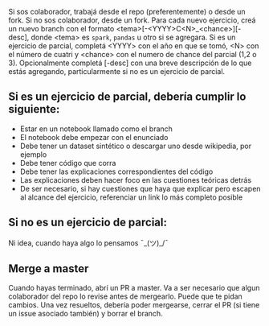 Si sos colaborador, trabajá desde el repo (preferentemente) o desde un fork. Si no sos colaborador, desde un fork.
Para cada nuevo ejercicio, creá un nuevo branch con el formato \<tema\>[-\<YYYY\>C\<N\>_\<chance\>][-desc], donde \<tema\> es `spark`, `pandas` u otro si se agregara. Si es un ejercicio de parcial, completá \<YYYY\> con el año en que se tomó, \<N\> con el número de cuatri y \<chance\> con el numero de chance del parcial (1,2 o 3). Opcionalmente completá [-desc] con una breve descripción de lo que estás agregando, particularmente si no es un ejercicio de parcial.

## Si es un ejercicio de parcial, debería cumplir lo siguiente:
* Estar en un notebook llamado como el branch
* El notebook debe empezar con el enunciado
* Debe tener un dataset sintético o descargar uno desde wikipedia, por ejemplo
* Debe tener código que corra
* Debe tener las explicaciones correspondientes del código
* Las explicaciones deben hacer foco en las cuestiones teóricas detrás
* De ser necesario, si hay cuestiones que haya que explicar pero escapen al alcance del ejercicio, referenciar un link lo más completo posible

## Si no es un ejercicio de parcial:
Ni idea, cuando haya algo lo pensamos ¯\_(ツ)_/¯

## Merge a master
Cuando hayas terminado, abrí un PR a master. Va a ser necesario que algun colaborador del repo lo revise antes de mergearlo. Puede que te pidan cambios. Una vez resueltos, debería poder mergearse, cerrar el PR (si tiene un issue asociado también) y borrar el branch.
